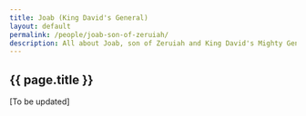 ```yaml
---
title: Joab (King David's General)
layout: default
permalink: /people/joab-son-of-zeruiah/
description: All about Joab, son of Zeruiah and King David's Mighty General
---
```


## {{ page.title }}

[To be updated]
